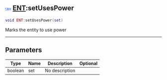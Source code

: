 ## ![server](../../.gitbook/assets/server.png) [ENT](ent):setUsesPower

```lua
void ENT:setUsesPower(set)
```

Marks the entity to use power

------
## Parameters

| Type   | Name | Description | Optional |
| ------ | ---- | ----------- | -------: |
| boolean | set | No description |  |

